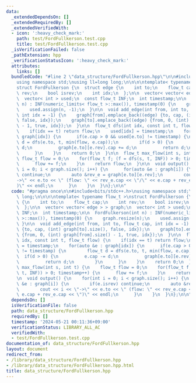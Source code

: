 ```yaml
---
data:
  _extendedDependsOn: []
  _extendedRequiredBy: []
  _extendedVerifiedWith:
  - icon: ':heavy_check_mark:'
    path: test/FordFullkerson.test.cpp
    title: test/FordFullkerson.test.cpp
  _isVerificationFailed: false
  _pathExtension: hpp
  _verificationStatusIcon: ':heavy_check_mark:'
  attributes:
    links: []
  bundledCode: "#line 2 \"data_structure/FordFullkerson.hpp\"\n\n#include<bits/stdc++.h>\n\
    using namespace std;\nusing ll=long long;\n\n\n\ntemplate< typename flow_t >\n\
    struct FordFulkerson {\n  struct edge {\n    int to;\n    flow_t cap;\n    int\
    \ rev;\n    bool isrev;\n    int idx;\n  };\n\n  vector< vector< edge > > graph;\n\
    \  vector< int > used;\n  const flow_t INF;\n  int timestamp;\n\n  FordFulkerson(int\
    \ n) : INF(numeric_limits< flow_t >::max()), timestamp(0) {\n    graph.resize(n);\n\
    \    used.assign(n, -1);\n  }\n\n  void add_edge(int from, int to, flow_t cap,\
    \ int idx = -1) {\n    graph[from].emplace_back((edge) {to, cap, (int) graph[to].size(),\
    \ false, idx});\n    graph[to].emplace_back((edge) {from, 0, (int) graph[from].size()\
    \ - 1, true, idx});\n  }\n\n  flow_t dfs(int idx, const int t, flow_t flow) {\n\
    \    if(idx == t) return flow;\n    used[idx] = timestamp;\n    for(auto &e :\
    \ graph[idx]) {\n      if(e.cap > 0 && used[e.to] != timestamp) {\n        flow_t\
    \ d = dfs(e.to, t, min(flow, e.cap));\n        if(d > 0) {\n          e.cap -=\
    \ d;\n          graph[e.to][e.rev].cap += d;\n          return d;\n        }\n\
    \      }\n    }\n    return 0;\n  }\n\n  flow_t max_flow(int s, int t) {\n   \
    \ flow_t flow = 0;\n    for(flow_t f; (f = dfs(s, t, INF)) > 0; timestamp++) {\n\
    \      flow += f;\n    }\n    return flow;\n  }\n\n  void output() {\n    for(int\
    \ i = 0; i < graph.size(); i++) {\n      for(auto &e : graph[i]) {\n        if(e.isrev)\
    \ continue;\n        auto &rev_e = graph[e.to][e.rev];\n        cout << i << \"\
    ->\" << e.to << \" (flow: \" << rev_e.cap << \"/\" << e.cap + rev_e.cap << \"\
    )\" << endl;\n      }\n    }\n  }\n};\n\n"
  code: "#pragma once\n\n#include<bits/stdc++.h>\nusing namespace std;\nusing ll=long\
    \ long;\n\n\n\ntemplate< typename flow_t >\nstruct FordFulkerson {\n  struct edge\
    \ {\n    int to;\n    flow_t cap;\n    int rev;\n    bool isrev;\n    int idx;\n\
    \  };\n\n  vector< vector< edge > > graph;\n  vector< int > used;\n  const flow_t\
    \ INF;\n  int timestamp;\n\n  FordFulkerson(int n) : INF(numeric_limits< flow_t\
    \ >::max()), timestamp(0) {\n    graph.resize(n);\n    used.assign(n, -1);\n \
    \ }\n\n  void add_edge(int from, int to, flow_t cap, int idx = -1) {\n    graph[from].emplace_back((edge)\
    \ {to, cap, (int) graph[to].size(), false, idx});\n    graph[to].emplace_back((edge)\
    \ {from, 0, (int) graph[from].size() - 1, true, idx});\n  }\n\n  flow_t dfs(int\
    \ idx, const int t, flow_t flow) {\n    if(idx == t) return flow;\n    used[idx]\
    \ = timestamp;\n    for(auto &e : graph[idx]) {\n      if(e.cap > 0 && used[e.to]\
    \ != timestamp) {\n        flow_t d = dfs(e.to, t, min(flow, e.cap));\n      \
    \  if(d > 0) {\n          e.cap -= d;\n          graph[e.to][e.rev].cap += d;\n\
    \          return d;\n        }\n      }\n    }\n    return 0;\n  }\n\n  flow_t\
    \ max_flow(int s, int t) {\n    flow_t flow = 0;\n    for(flow_t f; (f = dfs(s,\
    \ t, INF)) > 0; timestamp++) {\n      flow += f;\n    }\n    return flow;\n  }\n\
    \n  void output() {\n    for(int i = 0; i < graph.size(); i++) {\n      for(auto\
    \ &e : graph[i]) {\n        if(e.isrev) continue;\n        auto &rev_e = graph[e.to][e.rev];\n\
    \        cout << i << \"->\" << e.to << \" (flow: \" << rev_e.cap << \"/\" <<\
    \ e.cap + rev_e.cap << \")\" << endl;\n      }\n    }\n  }\n};\n\n"
  dependsOn: []
  isVerificationFile: false
  path: data_structure/FordFullkerson.hpp
  requiredBy: []
  timestamp: '2024-05-21 00:11:36+09:00'
  verificationStatus: LIBRARY_ALL_AC
  verifiedWith:
  - test/FordFullkerson.test.cpp
documentation_of: data_structure/FordFullkerson.hpp
layout: document
redirect_from:
- /library/data_structure/FordFullkerson.hpp
- /library/data_structure/FordFullkerson.hpp.html
title: data_structure/FordFullkerson.hpp
---
```

